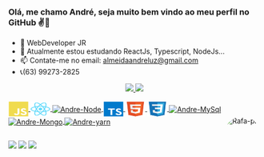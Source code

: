 ### Olá, me chamo André, seja muito bem vindo ao meu perfil no GitHub ✌👋


- 🔭 WebDeveloper JR
- 🌱 Atualmente estou estudando ReactJs, Typescript, NodeJs...
- 📫 Contate-me no email: almeidaandreluz@gmail.com
- 📞(63) 99273-2825

<div align="center">
  <a href="https://github.com/andrealmeidaluz">
  <img height="180em" src="https://github-readme-stats.vercel.app/api?username=andrealmeidaluz&show_icons=true&theme=tokyonight&include_all_commits=true&count_private=true"/>
  <img height="180em" src="https://github-readme-stats.vercel.app/api/top-langs/?username=andrealmeidaluz&layout=compact&langs_count=7&theme=tokyonight"/>
</div>
  
  <div style="display: inline_block"><br>
  <img align="center" alt="Rafa-Js" height="30" width="40" src="https://raw.githubusercontent.com/devicons/devicon/master/icons/javascript/javascript-plain.svg">
  <img align="center" alt="Rafa-React" height="30" width="40" src="https://raw.githubusercontent.com/devicons/devicon/master/icons/react/react-original.svg">
  <img align="center" alt="Andre-Node" height="30" width="40" src="https://cdn.jsdelivr.net/gh/devicons/devicon/icons/nodejs/nodejs-original.svg">
  <img align="center" alt="Rafa-Ts" height="30" width="40" src="https://raw.githubusercontent.com/devicons/devicon/master/icons/typescript/typescript-plain.svg">
  <img align="center" alt="Rafa-HTML" height="30" width="40" src="https://raw.githubusercontent.com/devicons/devicon/master/icons/html5/html5-original.svg">
  <img align="center" alt="Rafa-CSS" height="30" width="40" src="https://raw.githubusercontent.com/devicons/devicon/master/icons/css3/css3-original.svg">
  <img align="center" alt="Andre-MySql" height="30" width="40" src="https://cdn.jsdelivr.net/gh/devicons/devicon/icons/mysql/mysql-plain.svg">
  <img align="center" alt="Andre-Mongo" height="30" width="40" src="https://cdn.jsdelivr.net/gh/devicons/devicon/icons/mongodb/mongodb-plain-wordmark.svg">
  <img align="center" alt="Andre-yarn" height="30" width="40" src="https://cdn.jsdelivr.net/gh/devicons/devicon/icons/yarn/yarn-original.svg" >
  <img align="right" alt="Rafa-pic" height="150" style="border-radius:50px;" src="https://images.vexels.com/media/users/3/224169/isolated/lists/dbfe1f493ad01117fa4ec5ba10150e4d-logotipo-da-programacao-de-computador.png">
</div>
  
   ##
  
  <div> 
  <a href="https://api.whatsapp.com/send?phone=5563992732825&text=Oi" target="_blank"><img src="https://img.shields.io/badge/WhatsApp-25D366?style=for-the-badge&logo=whatsapp&logoColor=white" target="_blank"></a>
  <a href="https://www.linkedin.com/in/andr%C3%A9-almeida-3ba5b01a0" target="_blank"><img src="https://img.shields.io/badge/LinkedIn-0077B5?style=for-the-badge&logo=linkedin&logoColor=white" target="_blank"></a>
 <a href = "mailto:almeidaandreluz@gmail.com"><img src="https://img.shields.io/badge/-Gmail-%23333?style=for-the-badge&logo=gmail&logoColor=white" target="_blank"></a>
 

 
</div>
